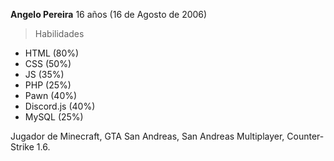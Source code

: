 **Angelo Pereira**
16 años (16 de Agosto de 2006)

> Habilidades
- HTML (80%)
- CSS (50%)
- JS (35%)
- PHP (25%)
- Pawn (40%)
- Discord.js (40%)
- MySQL (25%)

Jugador de Minecraft, GTA San Andreas, San Andreas Multiplayer, Counter-Strike 1.6.
